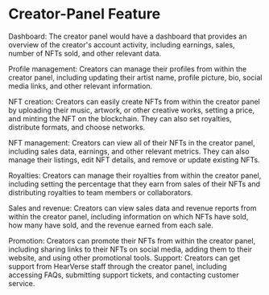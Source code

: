 # Creator-Panel Feature

Dashboard: The creator panel would have a dashboard that provides an overview of the creator's account activity, including earnings, sales, number of NFTs sold, and other relevant data.

Profile management: Creators can manage their profiles from within the creator panel, including updating their artist name, profile picture, bio, social media links, and other relevant information.

NFT creation: Creators can easily create NFTs from within the creator panel by uploading their music, artwork, or other creative works, setting a price, and minting the NFT on the blockchain. They can also set royalties, distribute formats, and choose networks.

NFT management: Creators can view all of their NFTs in the creator panel, including sales data, earnings, and other relevant metrics. They can also manage their listings, edit NFT details, and remove or update existing NFTs.

Royalties: Creators can manage their royalties from within the creator panel, including setting the percentage that they earn from sales of their NFTs and distributing royalties to team members or collaborators.

Sales and revenue: Creators can view sales data and revenue reports from within the creator panel, including information on which NFTs have sold, how many have sold, and the revenue earned from each sale.

Promotion: Creators can promote their NFTs from within the creator panel, including sharing links to their NFTs on social media, adding them to their website, and using other promotional tools.
Support: Creators can get support from HearVerse staff through the creator panel, including accessing FAQs, submitting support tickets, and contacting customer service.

